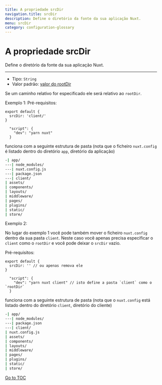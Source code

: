 ```yaml
---
title: A propriedade srcDir
navigation.title: srcDir
description: Define o diretório da fonte da sua aplicação Nuxt.
menu: srcDir
category: configuration-glossary
---
```

# A propriedade srcDir

Define o diretório da fonte da sua aplicação Nuxt.

---

- Tipo: `String`
- Valor padrão: [valor do rootDir](./configuration-glossary/configuration-rootdir)

Se um caminho relativo for especificado ele será relativo ao `rootDir`.

Exemplo 1: Pré-requisitos:

```js{}[nuxt.config.js]
export default {
  srcDir: 'client/'
}
```

```js{}[package.json]
  "script": {
    "dev": "yarn nuxt"
  }
```

funciona com a seguinte estrutura de pasta (nota que o ficheiro `nuxt.config` é listado dentro do diretório `app`, diretório da aplicação)

```bash
-| app/
---| node_modules/
---| nuxt.config.js
---| package.json
---| client/
| assets/
| components/
| layouts/
| middleware/
| pages/
| plugins/
| static/
| store/
```

Exemplo 2:

No lugar do exemplo 1 você pode também mover o ficheiro `nuxt.config` dentro da sua pasta `client`. Neste caso você apenas precisa especificar o `client` como o `rootDir` e você pode deixar o `srcDir` vazio.

Pré-requisitos:

```js{}[nuxt.config.js]
export default {
  srcDir: '' // ou apenas remova ele
}
```

```js{}[package.json]
  "script": {
    "dev": "yarn nuxt client" // isto define a pasta `client` como o `rootDir`
  }
```

funciona com a seguinte estrutura de pasta (nota que o `nuxt.config` está listado dentro do diretório `client`, diretório do cliente)

```bash
-| app/
---| node_modules/
---| package.json
---| client/
| nuxt.config.js
| assets/
| components/
| layouts/
| middleware/
| pages/
| plugins/
| static/
| store/
```
<span style='float: footnote;'><a href="../index.html#toc">Go to TOC</a></span>
